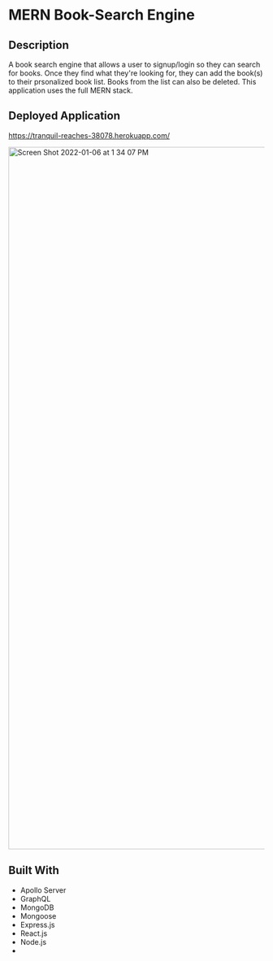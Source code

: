 # MERN Book-Search Engine

## Description

A book search engine that allows a user to signup/login so they can search for books. Once they find what they're looking for, they can add the book(s) to their prsonalized book list. Books from the list can also be deleted. This application uses the full MERN stack.

## Deployed Application
https://tranquil-reaches-38078.herokuapp.com/

<img width="1382" alt="Screen Shot 2022-01-06 at 1 34 07 PM" src="https://user-images.githubusercontent.com/86693696/148447966-4b828e87-0915-4bca-ae56-ce864605a9ff.png">


## Built With

- Apollo Server
- GraphQL
- MongoDB
- Mongoose
- Express.js
- React.js
- Node.js
- 
